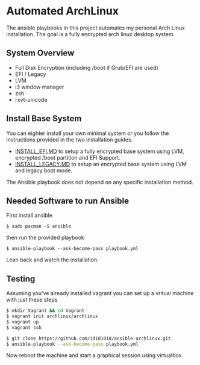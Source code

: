 # Automated ArchLinux

The ansible playbooks in this project automates my personal Arch Linux installation. The goal is a fully encrypted arch linux desktop system.

## System Overview
* Full Disk Encryption (including /boot if Grub/EFI are used)
* EFI / Legacy
* LVM
* i3 window manager
* zsh
* rxvt-unicode

## Install Base System

You can eighter install your own minimal system or you follow the instructions provided in the two installation guides.

* [INSTALL\_EFI.MD](https://github.com/id101010/ansible-archlinux/blob/master/INSTALL_EFI.md) to setup a fully encrypted base system using LVM, encrypted /boot partition and EFI Support.
* [INSTALL\_LEGACY.MD](https://github.com/id101010/ansible-archlinux/blob/master/INSTALL_LEGACY.md) to setup an encrypted base system using LVM and legacy boot mode.

The Ansible playbook does not depend on any specific installation method.

## Needed Software to run Ansible

First install ansible
```
$ sudo pacman -S ansible
```
then run the provided playbook

```
$ ansible-playbook --ask-become-pass playbook.yml
```
Lean back and watch the installation.

## Testing

Assuming you've already installed vagrant you can set up a vritual machine with just these steps

``` bash
$ mkdir Vagrant && cd Vagrant
$ vagrant init archlinux/archlinux
$ vagrant up
$ vagrant ssh

$ git clone https://github.com/id101010/ansible-archlinux.git
$ ansible-playbook --ask-become-pass playbook.yml
```

Now reboot the machine and start a graphical session using virtualbox.
